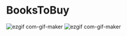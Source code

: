 # BooksToBuy


![ezgif com-gif-maker](https://user-images.githubusercontent.com/13710309/153088519-45b59c52-60de-43ab-bb70-40899703d7b9.gif)
![ezgif com-gif-maker](https://user-images.githubusercontent.com/13710309/153092414-badeda67-fb92-4e94-adb9-b6f88a569bcb.gif)
